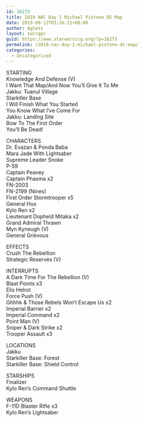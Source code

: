 ```yaml
---
id: 16273
title: 2019 NAC Day 1 Michael Pistone DS Map
date: 2019-09-12T03:26:21+00:00
author: Aglets
layout: swccgpc
guid: https://www.starwarsccg.org/?p=16273
permalink: /2019-nac-day-1-michael-pistone-ds-map/
categories:
  - Uncategorized
---
```

STARTING  
Knowledge And Defense (V)  
I Want That Map/And Now You&#8217;ll Give It To Me  
Jakku: Tuanul Village  
Starkiller Base  
I Will Finish What You Started  
You Know What I&#8217;ve Come For  
Jakku: Landing Site  
Bow To The First Order  
You&#8217;ll Be Dead!

CHARACTERS  
Dr. Evazan & Ponda Baba  
Mara Jade With Lightsaber  
Supreme Leader Snoke  
P-59  
Captain Peavey  
Captain Phasma x2  
FN-2003  
FN-2199 (Nines)  
First Order Stormtrooper x5  
General Hux  
Kylo Ren x2  
Lieutenant Dopheld Mitaka x2  
Grand Admiral Thrawn  
Myn Kyneugh (V)  
General Grievous

EFFECTS  
Crush The Rebellion  
Strategic Reserves (V)

INTERRUPTS  
A Dark Time For The Rebellion (V)  
Blast Points x3  
Elis Helrot  
Force Push (V)  
Ghhhk & Those Rebels Won&#8217;t Escape Us x2  
Imperial Barrier x2  
Imperial Command x2  
Point Man (V)  
Sniper & Dark Strike x2  
Trooper Assault x3

LOCATIONS  
Jakku  
Starkiller Base: Forest  
Starkiller Base: Shield Control

STARSHIPS  
Finalizer  
Kylo Ren&#8217;s Command Shuttle

WEAPONS  
F-11D Blaster Rifle x3  
Kylo Ren&#8217;s Lightsaber
